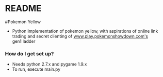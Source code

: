 # README #

#Pokemon Yellow

* Python implementation of pokemon yellow, with aspirations of online link trading and secret clienting of www.play.pokemonshowdown.com's gen1 ladder

### How do I get set up? ###

* Needs python 2.7.x and pygame 1.9.x
* To run, execute main.py